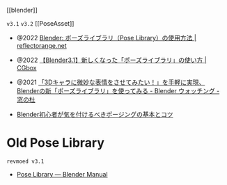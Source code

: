[[blender]]


`v3.1`
`v3.2` [[PoseAsset]]

- @2022 [Blender: ポーズライブラリ（Pose Library）の使用方法 | reflectorange.net](https://reflectorange.net/archives/050.html)
- @2022 [【Blender3.1】新しくなった「ポーズライブラリ」の使い方 | CGbox](https://cgbox.jp/2022/05/21/blender-pose-library/)
- @2021 [「3Dキャラに微妙な表情をさせてみたい！」を手軽に実現、Blenderの新「ポーズライブラリ」を使ってみる - Blender ウォッチング - 窓の杜](https://forest.watch.impress.co.jp/docs/serial/blenderwthing/1376912.html)

- [Blender初心者が気を付けるべきポージングの基本とコツ](https://3dcg-school.pro/blender-posing-beginner/)

# Old Pose Library
`revmoed v3.1`
- [Pose Library — Blender Manual](https://docs.blender.org/manual/en/latest/animation/armatures/properties/pose_library.html)
